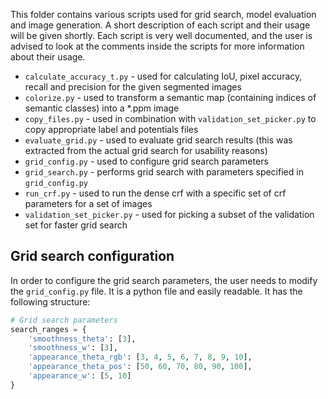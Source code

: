 This folder contains various scripts used for grid search, model evaluation and image generation. A short description of each script and their usage will be given shortly. Each script is very well documented, and the user is advised to look at the comments inside the scripts for more information about their usage.

- `calculate_accuracy_t.py` - used for calculating IoU, pixel accuracy, recall and precision for the given segmented images
- `colorize.py` - used to transform a semantic map (containing indices of semantic classes) into a *.ppm image
- `copy_files.py` - used in combination with `validation_set_picker.py` to copy appropriate label and potentials files
- `evaluate_grid.py` - used to evaluate grid search results (this was extracted from the actual grid search for usability reasons)
- `grid_config.py` - used to configure grid search parameters
- `grid_search.py` - performs grid search with parameters specified in `grid_config.py`
- `run_crf.py` - used to run the dense crf with a specific set of crf parameters for a set of images
- `validation_set_picker.py` - used for picking a subset of the validation set for faster grid search

## Grid search configuration
In order to configure the grid search parameters, the user needs to modify the `grid_config.py` file. It is a python file and easily readable. It has the following structure:

```python
# Grid search parameters
search_ranges = {
    'smoothness_theta': [3],
    'smoothness_w': [3],
    'appearance_theta_rgb': [3, 4, 5, 6, 7, 8, 9, 10],
    'appearance_theta_pos': [50, 60, 70, 80, 90, 100],
    'appearance_w': [5, 10]
}
```


